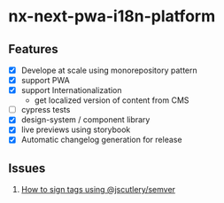#  nx-next-pwa-i18n-platform

## Features

- [x] Develope at scale using monorepository pattern
- [x] support PWA
- [x] support Internationalization
  - get localized version of content from CMS
- [ ] cypress tests
- [x] design-system / component library
- [x] live previews using storybook
- [x] Automatic changelog generation for release

## Issues

1. [How to sign tags using @jscutlery/semver](https://github.com/jscutlery/semver/issues/489)